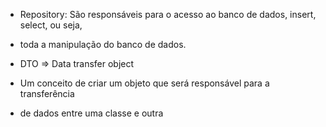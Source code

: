 * Repository: São responsáveis para o acesso ao banco de dados, insert, select, ou seja, 
* toda a manipulação do banco de dados.

* DTO => Data transfer object
* Um conceito de criar um objeto que será responsável para a transferência 
* de dados entre uma classe e outra